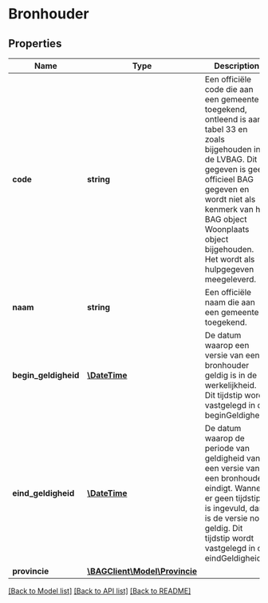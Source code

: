 # Bronhouder

## Properties
Name | Type | Description | Notes
------------ | ------------- | ------------- | -------------
**code** | **string** | Een officiële code die aan een gemeente is toegekend, ontleend is aan tabel 33 en zoals bijgehouden in de LVBAG. Dit gegeven is geen officieel BAG gegeven en wordt niet als kenmerk van het BAG object Woonplaats object bijgehouden. Het wordt als hulpgegeven meegeleverd. | 
**naam** | **string** | Een officiële naam die aan een gemeente is toegekend. | 
**begin_geldigheid** | [**\DateTime**](\DateTime.md) | De datum waarop een versie van een bronhouder geldig is in de werkelijkheid. Dit tijdstip wordt vastgelegd in de beginGeldigheid. | [optional] 
**eind_geldigheid** | [**\DateTime**](\DateTime.md) | De datum waarop de periode van geldigheid van een versie van een bronhouder eindigt. Wanneer er geen tijdstip is ingevuld, dan is de versie nog geldig. Dit tijdstip wordt vastgelegd in de eindGeldigheid. | [optional] 
**provincie** | [**\BAGClient\Model\Provincie**](Provincie.md) |  | [optional] 

[[Back to Model list]](../../README.md#documentation-for-models) [[Back to API list]](../../README.md#documentation-for-api-endpoints) [[Back to README]](../../README.md)

